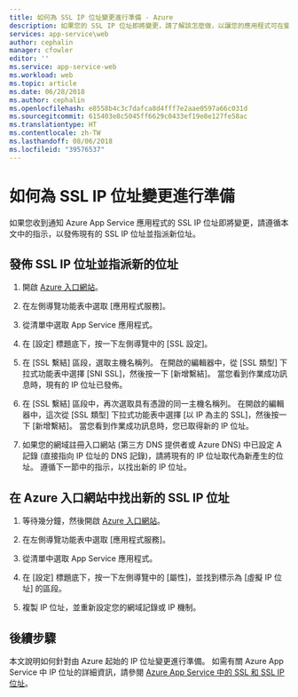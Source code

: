```yaml
---
title: 如何為 SSL IP 位址變更進行準備 - Azure
description: 如果您的 SSL IP 位址即將變更，請了解該怎麼做，以讓您的應用程式可在變更後繼續運作。
services: app-service\web
author: cephalin
manager: cfowler
editor: ''
ms.service: app-service-web
ms.workload: web
ms.topic: article
ms.date: 06/28/2018
ms.author: cephalin
ms.openlocfilehash: e8558b4c3c7dafca8d4fff7e2aae0597a66c031d
ms.sourcegitcommit: 615403e8c5045ff6629c0433ef19e8e127fe58ac
ms.translationtype: HT
ms.contentlocale: zh-TW
ms.lasthandoff: 08/06/2018
ms.locfileid: "39576537"
---
```

# <a name="how-to-prepare-for-an-ssl-ip-address-change"></a>如何為 SSL IP 位址變更進行準備

如果您收到通知 Azure App Service 應用程式的 SSL IP 位址即將變更，請遵循本文中的指示，以發佈現有的 SSL IP 位址並指派新位址。

## <a name="release-ssl-ip-addresses-and-assign-new-ones"></a>發佈 SSL IP 位址並指派新的位址

1.  開啟 [Azure 入口網站](https://portal.azure.com)。

2.  在左側導覽功能表中選取 [應用程式服務]。

3.  從清單中選取 App Service 應用程式。

4.  在 [設定] 標題底下，按一下左側導覽中的 [SSL 設定]。

5. 在 [SSL 繫結] 區段，選取主機名稱列。 在開啟的編輯器中，從 [SSL 類型] 下拉式功能表中選擇 [SNI SSL]，然後按一下 [新增繫結]。 當您看到作業成功訊息時，現有的 IP 位址已發佈。

6.  在 [SSL 繫結] 區段中，再次選取具有憑證的同一主機名稱列。 在開啟的編輯器中，這次從 [SSL 類型] 下拉式功能表中選擇 [以 IP 為主的 SSL]，然後按一下 [新增繫結]。 當您看到作業成功訊息時，您已取得新的 IP 位址。

7.  如果您的網域註冊入口網站 (第三方 DNS 提供者或 Azure DNS) 中已設定 A 記錄 (直接指向 IP 位址的 DNS 記錄)，請將現有的 IP 位址取代為新產生的位址。 遵循下一節中的指示，以找出新的 IP 位址。

## <a name="find-the-new-ssl-ip-address-in-the-azure-portal"></a>在 Azure 入口網站中找出新的 SSL IP 位址

1.  等待幾分鐘，然後開啟 [Azure 入口網站](https://portal.azure.com)。

2.  在左側導覽功能表中選取 [應用程式服務]。

3.  從清單中選取 App Service 應用程式。

4.  在 [設定] 標題底下，按一下左側導覽中的 [屬性]，並找到標示為 [虛擬 IP 位址] 的區段。

5. 複製 IP 位址，並重新設定您的網域記錄或 IP 機制。

## <a name="next-steps"></a>後續步驟

本文說明如何針對由 Azure 起始的 IP 位址變更進行準備。 如需有關 Azure App Service 中 IP 位址的詳細資訊，請參閱 [Azure App Service 中的 SSL 和 SSL IP 位址](app-service-ip-addresses.md)。
